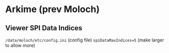 # Arkime (prev Moloch)

## Viewer SPI Data Indices
`/data/moloch/etc/config.ini` (config file)
`spiDataMaxIndices=5` (make larger to allow more)
